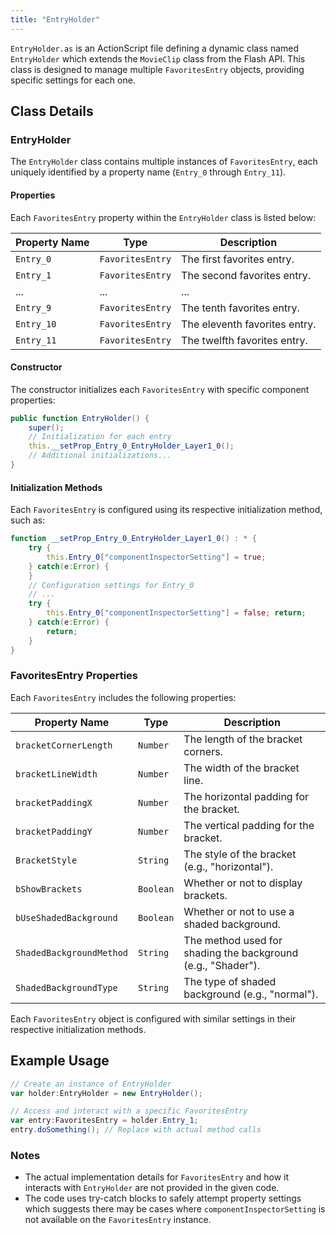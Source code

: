 ```yaml
---
title: "EntryHolder"
---
```


`EntryHolder.as` is an ActionScript file defining a dynamic class named `EntryHolder` which extends the `MovieClip` class from the Flash API.
This class is designed to manage multiple `FavoritesEntry` objects, providing specific settings for each one.

## Class Details

### **EntryHolder**

The `EntryHolder` class contains multiple instances of `FavoritesEntry`, each uniquely identified by a property name (`Entry_0` through `Entry_11`).

#### Properties

Each `FavoritesEntry` property within the `EntryHolder` class is listed below:

| Property Name | Type            | Description                          |
|---------------|-----------------|--------------------------------------|
| `Entry_0`     | `FavoritesEntry`| The first favorites entry.           |
| `Entry_1`     | `FavoritesEntry`| The second favorites entry.          |
| ...           | ...             | ...                                  |
| `Entry_9`     | `FavoritesEntry`| The tenth favorites entry.           |
| `Entry_10`    | `FavoritesEntry`| The eleventh favorites entry.        |
| `Entry_11`    | `FavoritesEntry`| The twelfth favorites entry.         |

#### Constructor

The constructor initializes each `FavoritesEntry` with specific component properties:

```actionscript
public function EntryHolder() {
    super();
    // Initialization for each entry
    this.__setProp_Entry_0_EntryHolder_Layer1_0();
    // Additional initializations...
}
```

#### Initialization Methods

Each `FavoritesEntry` is configured using its respective initialization method, such as:

```actionscript
function __setProp_Entry_0_EntryHolder_Layer1_0() : * {
    try {
        this.Entry_0["componentInspectorSetting"] = true;
    } catch(e:Error) {
    }
    // Configuration settings for Entry_0
    // ...
    try {
        this.Entry_0["componentInspectorSetting"] = false; return;
    } catch(e:Error) {
        return;
    }
}
```

### **FavoritesEntry Properties**

Each `FavoritesEntry` includes the following properties:

| Property Name             | Type    | Description                                                 |
|---------------------------|---------|-------------------------------------------------------------|
| `bracketCornerLength`     | `Number`| The length of the bracket corners.                          |
| `bracketLineWidth`        | `Number`| The width of the bracket line.                              |
| `bracketPaddingX`         | `Number`| The horizontal padding for the bracket.                     |
| `bracketPaddingY`         | `Number`| The vertical padding for the bracket.                       |
| `BracketStyle`            | `String`| The style of the bracket (e.g., "horizontal").              |
| `bShowBrackets`           | `Boolean`| Whether or not to display brackets.                         |
| `bUseShadedBackground`    | `Boolean`| Whether or not to use a shaded background.                  |
| `ShadedBackgroundMethod`  | `String`| The method used for shading the background (e.g., "Shader").|
| `ShadedBackgroundType`    | `String`| The type of shaded background (e.g., "normal").             |

Each `FavoritesEntry` object is configured with similar settings in their respective initialization methods.

## Example Usage

```actionscript
// Create an instance of EntryHolder
var holder:EntryHolder = new EntryHolder();

// Access and interact with a specific FavoritesEntry
var entry:FavoritesEntry = holder.Entry_1;
entry.doSomething(); // Replace with actual method calls
```

### Notes
- The actual implementation details for `FavoritesEntry` and how it interacts with `EntryHolder` are not provided in the given code.
- The code uses try-catch blocks to safely attempt property settings which suggests there may be cases where `componentInspectorSetting` is not available on the `FavoritesEntry` instance.
